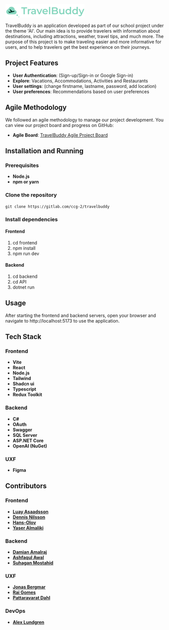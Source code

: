 ![Image TravelBuddy](./frontend/public/images/TravelBuddy.png)

TravelBuddy is an application developed as part of our school project under the theme 'AI'. Our main idea is to provide travelers with information about destinations, including attractions, weather, travel tips, and much more. The purpose of this project is to make traveling easier and more informative for users, and to help travelers get the best experience on their journeys.

## Project Features

- **User Authentication**: (Sign-up/Sign-in or Google Sign-in)
- **Explore**: Vacations, Accommodations, Activities and Restaurants
- **User settings**: (change firstname, lastname, password, add location)
- **User preferences**: Recommendations based on user preferences

## Agile Methodology

We followed an agile methodology to manage our project development. You can view our project board and progress on GitHub:

- **Agile Board**: [TravelBuddy Agile Project Board](https://github.com/orgs/ChasChallengeG2/projects)

## Installation and Running

### Prerequisites

- **Node.js**
- **npm or yarn**

### Clone the repository

`git clone https://gitlab.com/ccg-2/travelbuddy`

### Install dependencies

#### Frontend

1. cd frontend
2. npm install
3. npm run dev

#### Backend

1. cd backend
2. cd API
3. dotnet run

## Usage

After starting the frontend and backend servers, open your browser and navigate to http://localhost:5173 to use the application.

## Tech Stack

### Frontend

- **Vite**
- **React**
- **Node.js**
- **Tailwind**
- **Shadcn ui**
- **Typescript**
- **Redux Toolkit**

### Backend

- **C#**
- **OAuth**
- **Swagger**
- **SQL Server**
- **ASP.NET Core**
- **OpenAI (NuGet)**

### UXF

- **Figma**

## Contributors

### Frontend

- **[Luay Asaadsson](https://gitlab.com/luay.asaadsson)**
- **[Dennis Nilsson](https://gitlab.com/dennis.nilsson)**
- **[Hans-Olov](https://gitlab.com/Hans-Olov)**
- **[Yaser Almaliki](https://gitlab.com/Jazzzi)**

### Backend

- **[Damian Amalraj](https://gitlab.com/damianamalraj)**
- **[Ashfaqul Awal](https://gitlab.com/awalashfaqul)**
- **[Suhagan Mostahid](https://gitlab.com/suhagan)**

### UXF

- **[Jonas Bergmar](https://gitlab.com/jonas.bergmar)**
- **[Rai Gomes](https://gitlab.com/raigomes)**
- **[Pattaravarat Dahl](https://gitlab.com/pattaravarat.dahl)**

### DevOps

- **[Alex Lundgren](https://gitlab.com/AlexLundgren)**
